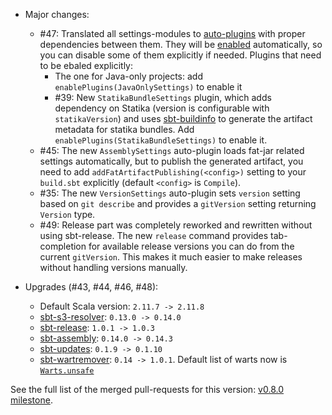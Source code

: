 * Major changes:
  - #47: Translated all settings-modules to [auto-plugins](http://www.scala-sbt.org/0.13/docs/Plugins.html) with proper dependencies between them. They will be [enabled](http://www.scala-sbt.org/0.13/docs/Using-Plugins.html#Enabling+and+disabling+auto+plugins) automatically, so you can disable some of them explicitly if needed. Plugins that need to be ebaled explicitly:
    + The one for Java-only projects: add `enablePlugins(JavaOnlySettings)` to enable it
    + #39: New `StatikaBundleSettings` plugin, which adds dependency on Statika (version is configurable with `statikaVersion`) and uses [sbt-buildinfo](https://github.com/sbt/sbt-buildinfo) to generate the artifact metadata for statika bundles. Add `enablePlugins(StatikaBundleSettings)` to enable it.
  - #45: The new `AssemblySettings` auto-plugin loads fat-jar related settings automatically, but to publish the generated artifact, you need to add `addFatArtifactPublishing(<config>)` setting to your `build.sbt` explicitly (default `<config>` is `Compile`).
  - #35: The new `VersionSettings` auto-plugin sets `version` setting based on `git describe` and provides a `gitVersion` setting returning `Version` type.
  - #49: Release part was completely reworked and rewritten without using sbt-release. The new `release` command provides tab-completion for available release versions you can do from the current `gitVersion`. This makes it much easier to make releases without handling versions manually.


* Upgrades (#43, #44, #46, #48):
  - Default Scala version: `2.11.7 -> 2.11.8`
  - [sbt-s3-resolver](https://github.com/ohnosequences/sbt-s3-resolver): `0.13.0 -> 0.14.0`
  - [sbt-release](https://github.com/sbt/sbt-release): `1.0.1 -> 1.0.3`
  - [sbt-assembly](https://github.com/sbt/sbt-assembly): `0.14.0 -> 0.14.3`
  - [sbt-updates](https://github.com/rtimush/sbt-updates): `0.1.9 -> 0.1.10`
  - [sbt-wartremover](https://github.com/puffnfresh/wartremover): `0.14 -> 1.0.1`. Default list of warts now is [`Warts.unsafe`](https://github.com/puffnfresh/wartremover#unsafe)

See the full list of the merged pull-requests for this version: [v0.8.0 milestone](https://github.com/ohnosequences/nice-sbt-settings/issues?q=milestone%3Av0.8.0).
